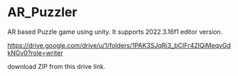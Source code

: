 # AR_Puzzler
AR based Puzzle game using unity.
It supports 2022.3.16f1 editor version.

https://drive.google.com/drive/u/1/folders/1PAK3SJqRi3_bCIFr42IQjMeqyGdkNGv0?role=writer

download ZIP from this drive link.

